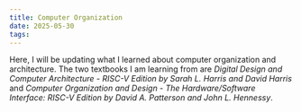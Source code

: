 ```yaml
---
title: Computer Organization
date: 2025-05-30
tags:
---
```

Here, I will be updating what I learned about computer organization and architecture. The two textbooks I am learning from are *Digital Design and Computer Architecture - RISC-V Edition by Sarah L. Harris and David Harris* and *Computer Organization and Design - The Hardware/Software Interface: RISC-V Edition by David A. Patterson and John L. Hennessy*.

